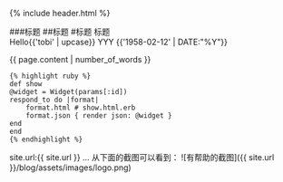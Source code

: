

{% include header.html %}

###标题
##标题
#标题
标题
<br/>
Hello{{'tobi' | upcase}}
YYY {{'1958-02-12' | DATE:"%Y"}}



{{ page.content | number_of_words }}

	{% highlight ruby %}
	def show
	@widget = Widget(params[:id])
	respond_to do |format|
		format.html # show.html.erb
		format.json { render json: @widget }
	end
	end
	{% endhighlight %}

site.url:{{ site.url }}
… 从下面的截图可以看到：
![有帮助的截图]({{ site.url }}/blog/assets/images/logo.png)